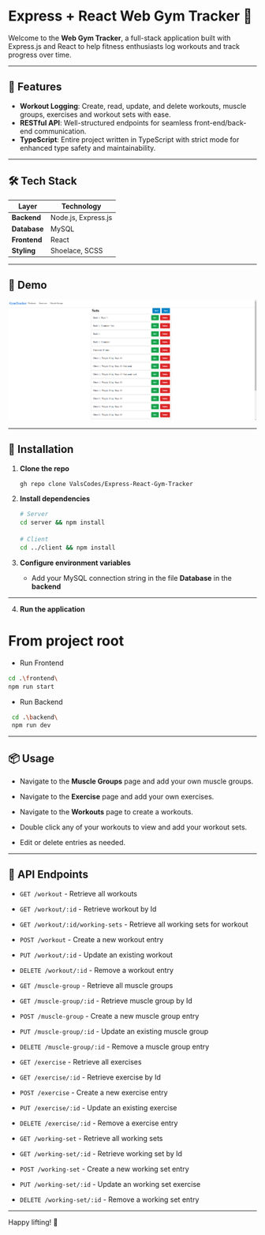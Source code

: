 # Express + React Web Gym Tracker 💪

Welcome to the **Web Gym Tracker**, a full-stack application built with Express.js and React to help fitness enthusiasts log workouts and track progress over time.

---

## 🚀 Features

* **Workout Logging**: Create, read, update, and delete workouts, muscle groups, exercises and workout sets with ease.
* **RESTful API**: Well-structured endpoints for seamless front-end/back-end communication.
* **TypeScript**: Entire project written in TypeScript with strict mode for enhanced type safety and maintainability.

---

## 🛠️ Tech Stack

| Layer        | Technology              |
| ------------ | ----------------------- |
| **Backend**  | Node.js, Express.js     |
| **Database** | MySQL                   |
| **Frontend** | React                   |
| **Styling**  | Shoelace, SCSS          |

---

## 📸 Demo

![App Demo](./frontend/src/assets/working-sets-demo.png)

---

## 💾 Installation

1. **Clone the repo**

   ```bash
   gh repo clone ValsCodes/Express-React-Gym-Tracker
   ```

2. **Install dependencies**

   ```bash
   # Server
   cd server && npm install

   # Client
   cd ../client && npm install
   ```

3. **Configure environment variables**
   * Add your MySQL connection string in the file **Database** in the **backend**
---

4. **Run the application**
# From project root
  * Run Frontend 
   ```bash
   cd .\frontend\
   npm run start
   ```
  * Run Backend

  ```bash
   cd .\backend\
   npm run dev
   ```
---

## 📦 Usage

* Navigate to the **Muscle Groups** page and add your own muscle groups.
* Navigate to the **Exercise** page and add your own exercises.
* Navigate to the **Workouts** page to create a workouts.
* Double click any of your workouts to view and add your workout sets.

* Edit or delete entries as needed.

---

## 🔌 API Endpoints

* `GET /workout` - Retrieve all workouts
* `GET /workout/:id` - Retrieve workout by Id
* `GET /workout/:id/working-sets` - Retrieve all working sets for workout
* `POST /workout` - Create a new workout entry
* `PUT /workout/:id` - Update an existing workout
* `DELETE /workout/:id` - Remove a workout entry
  
* `GET /muscle-group` - Retrieve all muscle groups
* `GET /muscle-group/:id` - Retrieve muscle group by Id
* `POST /muscle-group` - Create a new muscle group entry
* `PUT /muscle-group/:id` - Update an existing muscle group
* `DELETE /muscle-group/:id` - Remove a muscle group entry
  
* `GET /exercise` - Retrieve all exercises
* `GET /exercise/:id` - Retrieve exercise by Id
* `POST /exercise` - Create a new exercise entry
* `PUT /exercise/:id` - Update an existing exercise
* `DELETE /exercise/:id` - Remove a exercise entry
  
* `GET /working-set` - Retrieve all working sets
* `GET /working-set/:id` - Retrieve working set by Id
* `POST /working-set` - Create a new working set entry
* `PUT /working-set/:id` - Update an working set exercise
* `DELETE /working-set/:id` - Remove a working set entry

---

Happy lifting! 💪
